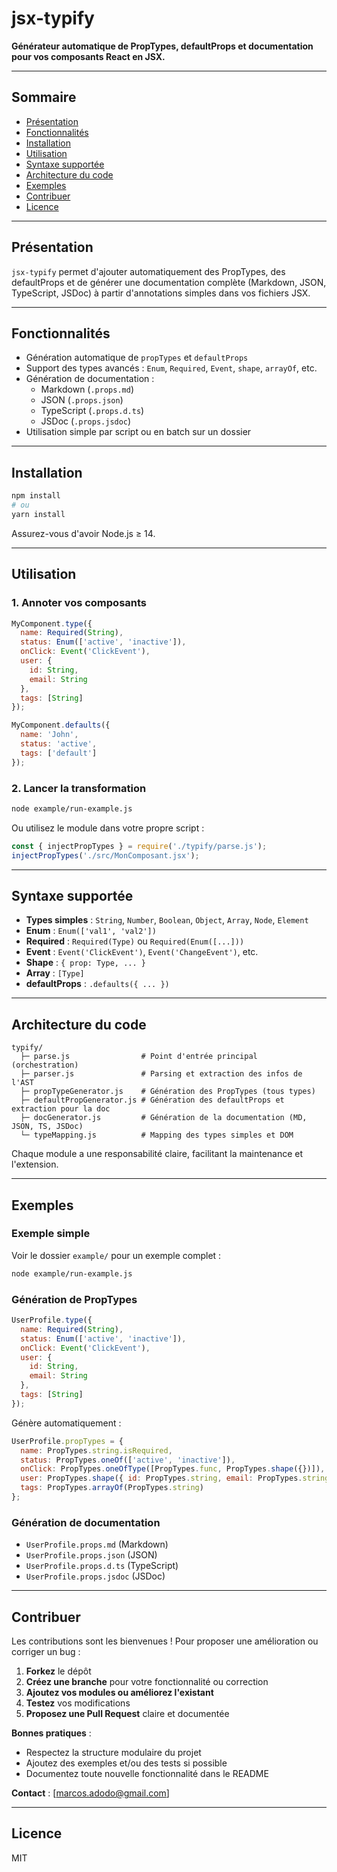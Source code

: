 # jsx-typify

**Générateur automatique de PropTypes, defaultProps et documentation pour vos composants React en JSX.**

---

## Sommaire
- [Présentation](#présentation)
- [Fonctionnalités](#fonctionnalités)
- [Installation](#installation)
- [Utilisation](#utilisation)
- [Syntaxe supportée](#syntaxe-supportée)
- [Architecture du code](#architecture-du-code)
- [Exemples](#exemples)
- [Contribuer](#contribuer)
- [Licence](#licence)

---

## Présentation

`jsx-typify` permet d'ajouter automatiquement des PropTypes, des defaultProps et de générer une documentation complète (Markdown, JSON, TypeScript, JSDoc) à partir d'annotations simples dans vos fichiers JSX.

---

## Fonctionnalités

- Génération automatique de `propTypes` et `defaultProps`
- Support des types avancés : `Enum`, `Required`, `Event`, `shape`, `arrayOf`, etc.
- Génération de documentation :  
  - Markdown (`.props.md`)
  - JSON (`.props.json`)
  - TypeScript (`.props.d.ts`)
  - JSDoc (`.props.jsdoc`)
- Utilisation simple par script ou en batch sur un dossier

---

## Installation

```bash
npm install
# ou
yarn install
```

Assurez-vous d'avoir Node.js ≥ 14.

---

## Utilisation

### 1. Annoter vos composants

```jsx
MyComponent.type({
  name: Required(String),
  status: Enum(['active', 'inactive']),
  onClick: Event('ClickEvent'),
  user: {
    id: String,
    email: String
  },
  tags: [String]
});

MyComponent.defaults({
  name: 'John',
  status: 'active',
  tags: ['default']
});
```

### 2. Lancer la transformation

```bash
node example/run-example.js
```

Ou utilisez le module dans votre propre script :

```js
const { injectPropTypes } = require('./typify/parse.js');
injectPropTypes('./src/MonComposant.jsx');
```

---

## Syntaxe supportée

- **Types simples** : `String`, `Number`, `Boolean`, `Object`, `Array`, `Node`, `Element`
- **Enum** : `Enum(['val1', 'val2'])`
- **Required** : `Required(Type)` ou `Required(Enum([...]))`
- **Event** : `Event('ClickEvent')`, `Event('ChangeEvent')`, etc.
- **Shape** : `{ prop: Type, ... }`
- **Array** : `[Type]`
- **defaultProps** : `.defaults({ ... })`

---

## Architecture du code

```
typify/
  ├─ parse.js                # Point d'entrée principal (orchestration)
  ├─ parser.js               # Parsing et extraction des infos de l'AST
  ├─ propTypeGenerator.js    # Génération des PropTypes (tous types)
  ├─ defaultPropGenerator.js # Génération des defaultProps et extraction pour la doc
  ├─ docGenerator.js         # Génération de la documentation (MD, JSON, TS, JSDoc)
  └─ typeMapping.js          # Mapping des types simples et DOM
```

Chaque module a une responsabilité claire, facilitant la maintenance et l'extension.

---

## Exemples

### Exemple simple

Voir le dossier `example/` pour un exemple complet :

```bash
node example/run-example.js
```

### Génération de PropTypes

```jsx
UserProfile.type({
  name: Required(String),
  status: Enum(['active', 'inactive']),
  onClick: Event('ClickEvent'),
  user: {
    id: String,
    email: String
  },
  tags: [String]
});
```

Génère automatiquement :

```js
UserProfile.propTypes = {
  name: PropTypes.string.isRequired,
  status: PropTypes.oneOf(['active', 'inactive']),
  onClick: PropTypes.oneOfType([PropTypes.func, PropTypes.shape({})]),
  user: PropTypes.shape({ id: PropTypes.string, email: PropTypes.string }),
  tags: PropTypes.arrayOf(PropTypes.string)
};
```

### Génération de documentation

- `UserProfile.props.md` (Markdown)
- `UserProfile.props.json` (JSON)
- `UserProfile.props.d.ts` (TypeScript)
- `UserProfile.props.jsdoc` (JSDoc)

---

## Contribuer

Les contributions sont les bienvenues ! Pour proposer une amélioration ou corriger un bug :

1. **Forkez** le dépôt
2. **Créez une branche** pour votre fonctionnalité ou correction
3. **Ajoutez vos modules ou améliorez l'existant**
4. **Testez** vos modifications
5. **Proposez une Pull Request** claire et documentée

**Bonnes pratiques** :
- Respectez la structure modulaire du projet
- Ajoutez des exemples et/ou des tests si possible
- Documentez toute nouvelle fonctionnalité dans le README

**Contact** : [marcos.adodo@gmail.com]

---

## Licence

MIT 